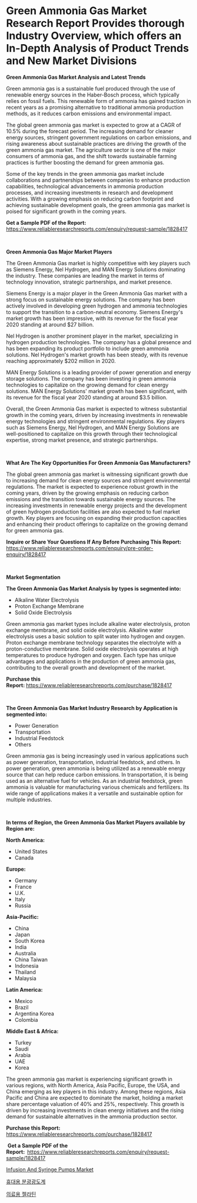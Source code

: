 <p><h1>Green Ammonia Gas Market Research Report Provides thorough Industry Overview, which offers an In-Depth Analysis of Product Trends and New Market Divisions</h1></p><p><strong>Green Ammonia Gas Market Analysis and Latest Trends</strong></p>
<p><p>Green ammonia gas is a sustainable fuel produced through the use of renewable energy sources in the Haber-Bosch process, which typically relies on fossil fuels. This renewable form of ammonia has gained traction in recent years as a promising alternative to traditional ammonia production methods, as it reduces carbon emissions and environmental impact.</p><p>The global green ammonia gas market is expected to grow at a CAGR of 10.5% during the forecast period. The increasing demand for cleaner energy sources, stringent government regulations on carbon emissions, and rising awareness about sustainable practices are driving the growth of the green ammonia gas market. The agriculture sector is one of the major consumers of ammonia gas, and the shift towards sustainable farming practices is further boosting the demand for green ammonia gas.</p><p>Some of the key trends in the green ammonia gas market include collaborations and partnerships between companies to enhance production capabilities, technological advancements in ammonia production processes, and increasing investments in research and development activities. With a growing emphasis on reducing carbon footprint and achieving sustainable development goals, the green ammonia gas market is poised for significant growth in the coming years.</p></p>
<p><strong>Get a Sample PDF of the Report:&nbsp;</strong> <a href="https://www.reliableresearchreports.com/enquiry/request-sample/1828417">https://www.reliableresearchreports.com/enquiry/request-sample/1828417</a></p>
<p>&nbsp;</p>
<p><strong>Green Ammonia Gas Major Market Players</strong></p>
<p><p>The Green Ammonia Gas market is highly competitive with key players such as Siemens Energy, Nel Hydrogen, and MAN Energy Solutions dominating the industry. These companies are leading the market in terms of technology innovation, strategic partnerships, and market presence.</p><p>Siemens Energy is a major player in the Green Ammonia Gas market with a strong focus on sustainable energy solutions. The company has been actively involved in developing green hydrogen and ammonia technologies to support the transition to a carbon-neutral economy. Siemens Energy's market growth has been impressive, with its revenue for the fiscal year 2020 standing at around $27 billion.</p><p>Nel Hydrogen is another prominent player in the market, specializing in hydrogen production technologies. The company has a global presence and has been expanding its product portfolio to include green ammonia solutions. Nel Hydrogen's market growth has been steady, with its revenue reaching approximately $202 million in 2020.</p><p>MAN Energy Solutions is a leading provider of power generation and energy storage solutions. The company has been investing in green ammonia technologies to capitalize on the growing demand for clean energy solutions. MAN Energy Solutions' market growth has been significant, with its revenue for the fiscal year 2020 standing at around $3.5 billion.</p><p>Overall, the Green Ammonia Gas market is expected to witness substantial growth in the coming years, driven by increasing investments in renewable energy technologies and stringent environmental regulations. Key players such as Siemens Energy, Nel Hydrogen, and MAN Energy Solutions are well-positioned to capitalize on this growth through their technological expertise, strong market presence, and strategic partnerships.</p></p>
<p>&nbsp;</p>
<p><strong>What Are The Key Opportunities For Green Ammonia Gas Manufacturers?</strong></p>
<p><p>The global green ammonia gas market is witnessing significant growth due to increasing demand for clean energy sources and stringent environmental regulations. The market is expected to experience robust growth in the coming years, driven by the growing emphasis on reducing carbon emissions and the transition towards sustainable energy sources. The increasing investments in renewable energy projects and the development of green hydrogen production facilities are also expected to fuel market growth. Key players are focusing on expanding their production capacities and enhancing their product offerings to capitalize on the growing demand for green ammonia gas.</p></p>
<p><strong>Inquire or Share Your Questions If Any Before Purchasing This Report:</strong> <a href="https://www.reliableresearchreports.com/enquiry/pre-order-enquiry/1828417">https://www.reliableresearchreports.com/enquiry/pre-order-enquiry/1828417</a></p>
<p>&nbsp;</p>
<p><strong>Market Segmentation</strong></p>
<p><strong>The Green Ammonia Gas Market Analysis by types is segmented into:</strong></p>
<p><ul><li>Alkaline Water Electrolysis</li><li>Proton Exchange Membrane</li><li>Solid Oxide Electrolysis</li></ul></p>
<p><p>Green ammonia gas market types include alkaline water electrolysis, proton exchange membrane, and solid oxide electrolysis. Alkaline water electrolysis uses a basic solution to split water into hydrogen and oxygen. Proton exchange membrane technology separates the electrolyte with a proton-conductive membrane. Solid oxide electrolysis operates at high temperatures to produce hydrogen and oxygen. Each type has unique advantages and applications in the production of green ammonia gas, contributing to the overall growth and development of the market.</p></p>
<p><strong>Purchase this Report:&nbsp;</strong><a href="https://www.reliableresearchreports.com/purchase/1828417">https://www.reliableresearchreports.com/purchase/1828417</a></p>
<p>&nbsp;</p>
<p><strong>The Green Ammonia Gas Market Industry Research by Application is segmented into:</strong></p>
<p><ul><li>Power Generation</li><li>Transportation</li><li>Industrial Feedstock</li><li>Others</li></ul></p>
<p><p>Green ammonia gas is being increasingly used in various applications such as power generation, transportation, industrial feedstock, and others. In power generation, green ammonia is being utilized as a renewable energy source that can help reduce carbon emissions. In transportation, it is being used as an alternative fuel for vehicles. As an industrial feedstock, green ammonia is valuable for manufacturing various chemicals and fertilizers. Its wide range of applications makes it a versatile and sustainable option for multiple industries.</p></p>
<p>&nbsp;</p>
<p><strong>In terms of Region, the Green Ammonia Gas Market Players available by Region are:</strong></p>
<p>
    <p> <strong> North America: </strong>
        <ul>
            <li>United States</li>
            <li>Canada</li>
        </ul>
        </p> 
    <p> <strong> Europe: </strong>
        <ul>
            <li>Germany</li>
            <li>France</li>
            <li>U.K.</li>
            <li>Italy</li>
            <li>Russia</li>
        </ul>
        </p> 
    <p> <strong> Asia-Pacific: </strong>
        <ul>
            <li>China</li>
            <li>Japan</li>
            <li>South Korea</li>
            <li>India</li>
            <li>Australia</li>
            <li>China Taiwan</li>
            <li>Indonesia</li>
            <li>Thailand</li>
            <li>Malaysia</li>
        </ul>
        </p> 
    <p> <strong> Latin America: </strong>
        <ul>
            <li>Mexico</li>
            <li>Brazil</li>
            <li>Argentina Korea</li>
            <li>Colombia</li>
        </ul>
        </p> 
    <p> <strong> Middle East & Africa: </strong>
        <ul>
            <li>Turkey</li>
            <li>Saudi</li>
            <li>Arabia</li>
            <li>UAE</li>
            <li>Korea</li>
        </ul>
    </p>
    </p>
<p><p>The green ammonia gas market is experiencing significant growth in various regions, with North America, Asia Pacific, Europe, the USA, and China emerging as key players in this industry. Among these regions, Asia Pacific and China are expected to dominate the market, holding a market share percentage valuation of 40% and 25%, respectively. This growth is driven by increasing investments in clean energy initiatives and the rising demand for sustainable alternatives in the ammonia production sector.</p></p>
<p><strong>Purchase this Report: </strong><a href="https://www.reliableresearchreports.com/purchase/1828417">https://www.reliableresearchreports.com/purchase/1828417</a></p>
<p>&nbsp;<strong>Get a Sample PDF of the Report:&nbsp;&nbsp;</strong><a href="https://www.reliableresearchreports.com/enquiry/request-sample/1828417">https://www.reliableresearchreports.com/enquiry/request-sample/1828417</a></p>
<p><strong></strong></p>
<p><p><a href="https://pretty-mail-caf.notion.site/Infusion-And-Syringe-Pumps-Market-Research-Report-The-Key-To-Successful-Business-Strategy-Forecaste-fa373a0c8ff641f0b1aa0237a62198fd">Infusion And Syringe Pumps Market</a></p><p><a href="https://medium.com/@sandubujor71/%ED%9C%B4%EB%8C%80%EC%9A%A9-%EB%B6%84%EA%B4%91-%EA%B7%B9%EC%9E%90-%EC%8B%9C%EC%9E%A5-%EA%B7%9C%EB%AA%A8%EB%8A%94-%EA%B8%80%EB%A1%9C%EB%B2%8C-%EC%97%85%EA%B3%84%EC%97%90%EC%84%9C-%EC%B5%9C%EA%B3%A0%EC%9D%98-%EB%A7%88%EC%BC%80%ED%8C%85-%EC%B1%84%EB%84%90%EC%9D%84-%EB%B3%B4%EC%97%AC%EC%A4%8D%EB%8B%88%EB%8B%A4-533061274d34">휴대용 분광광도계</a></p><p><a href="https://medium.com/@sandubujor71/%EC%9D%98%EB%A3%8C-%EC%A0%A4%EB%9D%BC%ED%8B%B4-%EC%8B%9C%EC%9E%A5-%EA%B2%BD%EC%9F%81-%EB%B6%84%EC%84%9D-%EC%8B%9C%EC%9E%A5-%EB%8F%99%ED%96%A5-%EB%B0%8F-2031%EB%85%84%EA%B9%8C%EC%A7%80%EC%9D%98-%EC%98%88%EC%B8%A1-b869138636df">의료용 젤라틴</a></p></p>
